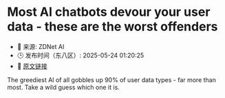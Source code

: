 # Most AI chatbots devour your user data - these are the worst offenders
- 📅 来源: ZDNet AI
- 🕒 发布时间（东八区）: 2025-05-24 01:20:25
- 🔗 [原文链接](https://www.zdnet.com/article/most-ai-chatbots-devour-your-user-data-these-are-the-worst-offenders/)

The greediest AI of all gobbles up 90% of user data types - far more than most. Take a wild guess which one it is.